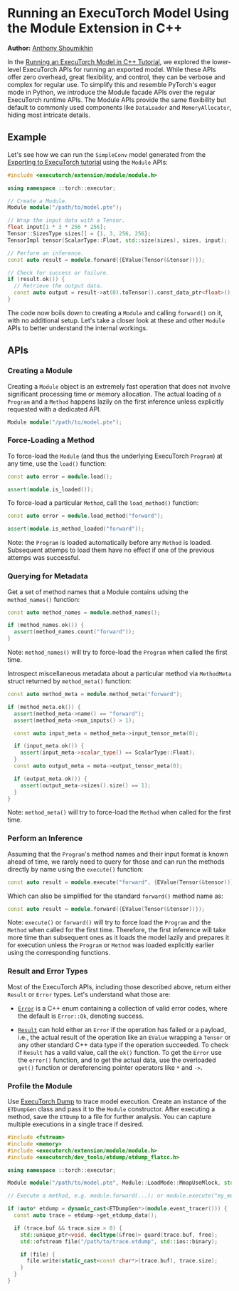 # Running an ExecuTorch Model Using the Module Extension in C++

**Author:** [Anthony Shoumikhin](https://github.com/shoumikhin)

In the [Running an ExecuTorch Model in C++ Tutorial](running-a-model-cpp-tutorial.md), we explored the lower-level ExecuTorch APIs for running an exported model. While these APIs offer zero overhead, great flexibility, and control, they can be verbose and complex for regular use. To simplify this and resemble PyTorch's eager mode in Python, we introduce the Module facade APIs over the regular ExecuTorch runtime APIs. The Module APIs provide the same flexibility but default to commonly used components like `DataLoader` and `MemoryAllocator`, hiding most intricate details.

## Example

Let's see how we can run the `SimpleConv` model generated from the [Exporting to ExecuTorch tutorial](./tutorials/export-to-executorch-tutorial) using the `Module` APIs:

```cpp
#include <executorch/extension/module/module.h>

using namespace ::torch::executor;

// Create a Module.
Module module("/path/to/model.pte");

// Wrap the input data with a Tensor.
float input[1 * 3 * 256 * 256];
Tensor::SizesType sizes[] = {1, 3, 256, 256};
TensorImpl tensor(ScalarType::Float, std::size(sizes), sizes, input);

// Perform an inference.
const auto result = module.forward({EValue(Tensor(&tensor))});

// Check for success or failure.
if (result.ok()) {
  // Retrieve the output data.
  const auto output = result->at(0).toTensor().const_data_ptr<float>();
}
```

The code now boils down to creating a `Module` and calling `forward()` on it, with no additional setup. Let's take a closer look at these and other `Module` APIs to better understand the internal workings.

## APIs

### Creating a Module

Creating a `Module` object is an extremely fast operation that does not involve significant processing time or memory allocation. The actual loading of a `Program` and a `Method` happens lazily on the first inference unless explicitly requested with a dedicated API.

```cpp
Module module("/path/to/model.pte");
```

### Force-Loading a Method

To force-load the `Module` (and thus the underlying ExecuTorch `Program`) at any time, use the `load()` function:

```cpp
const auto error = module.load();

assert(module.is_loaded());
```

To force-load a particular `Method`, call the `load_method()` function:

```cpp
const auto error = module.load_method("forward");

assert(module.is_method_loaded("forward"));
```
Note: the `Program` is loaded automatically before any `Method` is loaded. Subsequent attemps to load them have no effect if one of the previous attemps was successful.

### Querying for Metadata

Get a set of method names that a Module contains udsing the `method_names()` function:

```cpp
const auto method_names = module.method_names();

if (method_names.ok()) {
  assert(method_names.count("forward"));
}
```

Note: `method_names()` will try to force-load the `Program` when called the first time.

Introspect miscellaneous metadata about a particular method via `MethodMeta` struct returned by `method_meta()` function:

```cpp
const auto method_meta = module.method_meta("forward");

if (method_meta.ok()) {
  assert(method_meta->name() == "forward");
  assert(method_meta->num_inputs() > 1);

  const auto input_meta = method_meta->input_tensor_meta(0);

  if (input_meta.ok()) {
    assert(input_meta->scalar_type() == ScalarType::Float);
  }
  const auto output_meta = meta->output_tensor_meta(0);

  if (output_meta.ok()) {
    assert(output_meta->sizes().size() == 1);
  }
}
```

Note: `method_meta()` will try to force-load the `Method` when called for the first time.

### Perform an Inference

Assuming that the `Program`'s method names and their input format is known ahead of time, we rarely need to query for those and can run the methods directly by name using the `execute()` function:

```cpp
const auto result = module.execute("forward", {EValue(Tensor(&tensor))});
```

Which can also be simplified for the standard `forward()` method name as:

```cpp
const auto result = module.forward({EValue(Tensor(&tensor))});
```

Note: `execute()` or `forward()` will try to force load the `Program` and the `Method` when called for the first time. Therefore, the first inference will take more time than subsequent ones as it loads the model lazily and prepares it for execution unless the `Program` or `Method` was loaded explicitly earlier using the corresponding functions.

### Result and Error Types

Most of the ExecuTorch APIs, including those described above, return either `Result` or `Error` types. Let's understand what those are:

* [`Error`](https://github.com/pytorch/executorch/blob/main/runtime/core/error.h) is a C++ enum containing a collection of valid error codes, where the default is `Error::Ok`, denoting success.

* [`Result`](https://github.com/pytorch/executorch/blob/main/runtime/core/result.h) can hold either an `Error` if the operation has failed or a payload, i.e., the actual result of the operation like an `EValue` wrapping a `Tensor` or any other standard C++ data type if the operation succeeded. To check if `Result` has a valid value, call the `ok()` function. To get the `Error` use the `error()` function, and to get the actual data, use the overloaded `get()` function or dereferencing pointer operators like `*` and `->`.

### Profile the Module

Use [ExecuTorch Dump](dev-tools-etdump.md) to trace model execution. Create an instance of the `ETDumpGen` class and pass it to the `Module` constructor. After executing a method, save the `ETDump` to a file for further analysis. You can capture multiple executions in a single trace if desired.

```cpp
#include <fstream>
#include <memory>
#include <executorch/extension/module/module.h>
#include <executorch/dev_tools/etdump/etdump_flatcc.h>

using namespace ::torch::executor;

Module module("/path/to/model.pte", Module::LoadMode::MmapUseMlock, std::make_unique<ETDumpGen>());

// Execute a method, e.g. module.forward(...); or module.execute("my_method", ...);

if (auto* etdump = dynamic_cast<ETDumpGen*>(module.event_tracer())) {
  const auto trace = etdump->get_etdump_data();

  if (trace.buf && trace.size > 0) {
    std::unique_ptr<void, decltype(&free)> guard(trace.buf, free);
    std::ofstream file("/path/to/trace.etdump", std::ios::binary);

    if (file) {
      file.write(static_cast<const char*>(trace.buf), trace.size);
    }
  }
}
```
